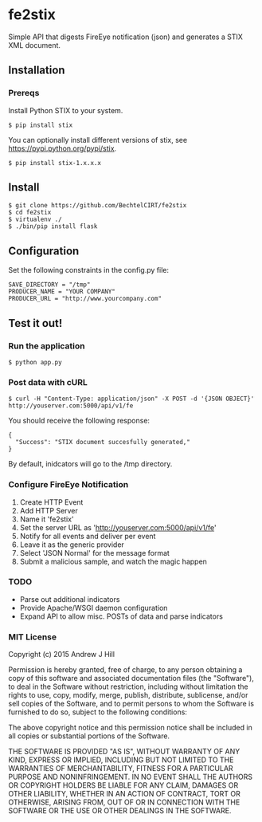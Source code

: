 # fe2stix
Simple API that digests FireEye notification (json) and generates a STIX XML document.

## Installation
### Prereqs
Install Python STIX to your system.
```
$ pip install stix
```
You can optionally install different versions of stix, see https://pypi.python.org/pypi/stix.
```
$ pip install stix-1.x.x.x
```

## Install
```
$ git clone https://github.com/BechtelCIRT/fe2stix
$ cd fe2stix
$ virtualenv ./
$ ./bin/pip install flask
```

## Configuration
Set the following constraints in the config.py file:
```
SAVE_DIRECTORY = "/tmp"
PRODUCER_NAME = "YOUR COMPANY"
PRODUCER_URL = "http://www.yourcompany.com"
```

## Test it out!
### Run the application
```
$ python app.py
```

### Post data with cURL
```
$ curl -H "Content-Type: application/json" -X POST -d '{JSON OBJECT}' http://youserver.com:5000/api/v1/fe
```

You should receive the following response:
```
{
  "Success": "STIX document succesfully generated,"
}
```
By default, inidcators will go to the /tmp directory.

### Configure FireEye Notification
1. Create HTTP Event
2. Add HTTP Server
3. Name it 'fe2stix'
4. Set the server URL as 'http://youserver.com:5000/api/v1/fe'
5. Notify for all events and deliver per event
6. Leave it as the generic provider
7. Select 'JSON Normal' for the message format
8. Submit a malicious sample, and watch the magic happen

### TODO
* Parse out additional indicators
* Provide Apache/WSGI daemon configuration
* Expand API to allow misc. POSTs of data and parse indicators

### MIT License

Copyright (c) 2015 Andrew J Hill

Permission is hereby granted, free of charge, to any person obtaining a copy
of this software and associated documentation files (the "Software"), to deal
in the Software without restriction, including without limitation the rights
to use, copy, modify, merge, publish, distribute, sublicense, and/or sell
copies of the Software, and to permit persons to whom the Software is
furnished to do so, subject to the following conditions:

The above copyright notice and this permission notice shall be included in
all copies or substantial portions of the Software.

THE SOFTWARE IS PROVIDED "AS IS", WITHOUT WARRANTY OF ANY KIND, EXPRESS OR
IMPLIED, INCLUDING BUT NOT LIMITED TO THE WARRANTIES OF MERCHANTABILITY,
FITNESS FOR A PARTICULAR PURPOSE AND NONINFRINGEMENT. IN NO EVENT SHALL THE
AUTHORS OR COPYRIGHT HOLDERS BE LIABLE FOR ANY CLAIM, DAMAGES OR OTHER
LIABILITY, WHETHER IN AN ACTION OF CONTRACT, TORT OR OTHERWISE, ARISING FROM,
OUT OF OR IN CONNECTION WITH THE SOFTWARE OR THE USE OR OTHER DEALINGS IN
THE SOFTWARE.
